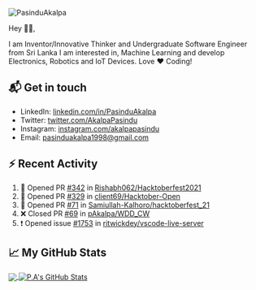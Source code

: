 ![PasinduAkalpa](https://res.cloudinary.com/pasindua/image/upload/r_11/v1624278078/banner_1500x500_xjbxmk.png)

<!-- [![GitHub Views](https://komarev.com/ghpvc/?username=pAkalpa&color=FAC151)] -->

Hey 👋🏻,

I am Inventor/Innovative Thinker and Undergraduate Software Engineer from Sri Lanka
I am interested in, Machine Learning and develop Electronics, Robotics and IoT Devices. Love :heart: Coding!

## 📬 Get in touch

- LinkedIn: [linkedin.com/in/PasinduAkalpa][1]
- Twitter: [twitter.com/AkalpaPasindu][2]
- Instagram: [instagram.com/akalpapasindu][3]
- Email: pasinduakalpa1998@gmail.com

## :zap: Recent Activity
<!--START_SECTION:activity-->
1. 💪 Opened PR [#342](https://github.com/Rishabh062/Hacktoberfest2021/pull/342) in [Rishabh062/Hacktoberfest2021](https://github.com/Rishabh062/Hacktoberfest2021)
2. 💪 Opened PR [#329](https://github.com/client69/Hacktober-Open/pull/329) in [client69/Hacktober-Open](https://github.com/client69/Hacktober-Open)
3. 💪 Opened PR [#71](https://github.com/Samiullah-Kalhoro/hacktoberfest_21/pull/71) in [Samiullah-Kalhoro/hacktoberfest_21](https://github.com/Samiullah-Kalhoro/hacktoberfest_21)
4. ❌ Closed PR [#69](https://github.com/pAkalpa/WDD_CW/pull/69) in [pAkalpa/WDD_CW](https://github.com/pAkalpa/WDD_CW)
5. ❗️ Opened issue [#1753](https://github.com/ritwickdey/vscode-live-server/issues/1753) in [ritwickdey/vscode-live-server](https://github.com/ritwickdey/vscode-live-server)
<!--END_SECTION:activity-->

## &#x1f4c8; My GitHub Stats

<a href="https://github.com/pAkalpa/pAkalpa">
	<img align="center" src="https://github-readme-stats.vercel.app/api/top-langs/?username=pAkalpa&theme=jolly&langs_count=5" />
</a>

<a href="https://github.com/pAkalpa/pAkalpa">
	<img align="center" src="https://github-readme-stats.vercel.app/api?username=pAkalpa&theme=jolly&show_icons=true&line_height=27&count_private=true" alt="P.A's GitHub Stats" />
</a>
<!-- [![Top Langs](https://github-readme-stats.vercel.app/api/top-langs/?username=pAkalpa&langs_count=5)](https://github.com/pAkalpa/github-readme-stats)
![P.A's GitHub stats](https://github-readme-stats.vercel.app/api?username=pAkalpa&theme=jolly&show_icons=true) -->

[1]:https://www.linkedin.com/in/pasindu-akalpa-1043b1192
[2]:https://www.twitter.com/intent/follow?screen_name=AkalpaPasindu
[3]:https://www.instagram.com/akalpapasindu